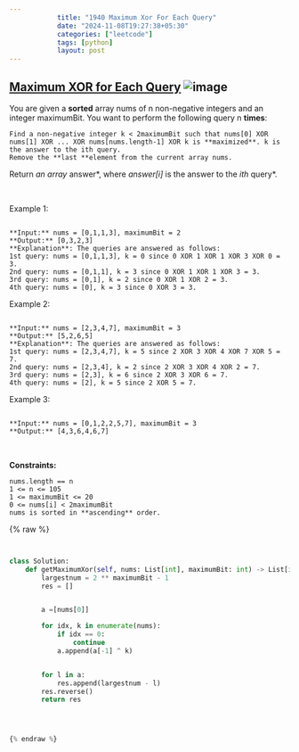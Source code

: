 ```yaml
---
            title: "1940 Maximum Xor For Each Query"
            date: "2024-11-08T19:27:38+05:30"
            categories: ["leetcode"]
            tags: [python]
            layout: post
---
```

            
## [Maximum XOR for Each Query](https://leetcode.com/problems/maximum-xor-for-each-query) ![image](https://img.shields.io/badge/Difficulty-Medium-orange)

You are given a **sorted** array nums of n non-negative integers and an integer maximumBit. You want to perform the following query n **times**:

	Find a non-negative integer k < 2maximumBit such that nums[0] XOR nums[1] XOR ... XOR nums[nums.length-1] XOR k is **maximized**. k is the answer to the ith query.
	Remove the **last **element from the current array nums.

Return *an array* answer*, where *answer[i]* is the answer to the *ith* query*.

 

Example 1:

```

**Input:** nums = [0,1,1,3], maximumBit = 2
**Output:** [0,3,2,3]
**Explanation**: The queries are answered as follows:
1st query: nums = [0,1,1,3], k = 0 since 0 XOR 1 XOR 1 XOR 3 XOR 0 = 3.
2nd query: nums = [0,1,1], k = 3 since 0 XOR 1 XOR 1 XOR 3 = 3.
3rd query: nums = [0,1], k = 2 since 0 XOR 1 XOR 2 = 3.
4th query: nums = [0], k = 3 since 0 XOR 3 = 3.

```

Example 2:

```

**Input:** nums = [2,3,4,7], maximumBit = 3
**Output:** [5,2,6,5]
**Explanation**: The queries are answered as follows:
1st query: nums = [2,3,4,7], k = 5 since 2 XOR 3 XOR 4 XOR 7 XOR 5 = 7.
2nd query: nums = [2,3,4], k = 2 since 2 XOR 3 XOR 4 XOR 2 = 7.
3rd query: nums = [2,3], k = 6 since 2 XOR 3 XOR 6 = 7.
4th query: nums = [2], k = 5 since 2 XOR 5 = 7.

```

Example 3:

```

**Input:** nums = [0,1,2,2,5,7], maximumBit = 3
**Output:** [4,3,6,4,6,7]

```

 

**Constraints:**

	nums.length == n
	1 <= n <= 105
	1 <= maximumBit <= 20
	0 <= nums[i] < 2maximumBit
	nums​​​ is sorted in **ascending** order.

{% raw %}


```python


class Solution:
    def getMaximumXor(self, nums: List[int], maximumBit: int) -> List[int]:
        largestnum = 2 ** maximumBit - 1
        res = []


        a =[nums[0]]

        for idx, k in enumerate(nums):
            if idx == 0:
                continue
            a.append(a[-1] ^ k)


        for l in a:
            res.append(largestnum - l)
        res.reverse()
        return res




{% endraw %}
```
